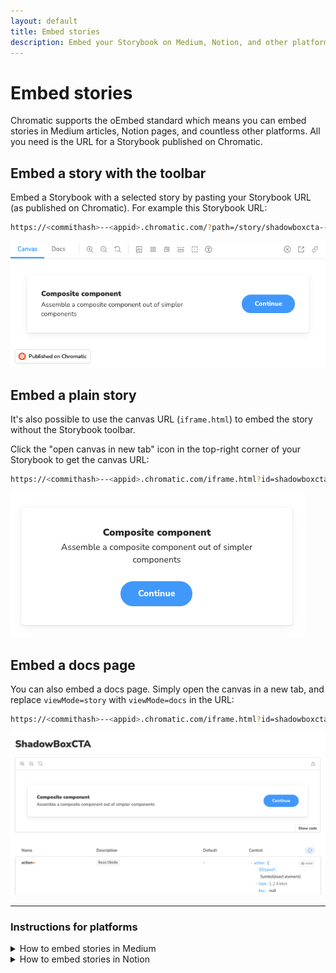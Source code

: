 ```yaml
---
layout: default
title: Embed stories
description: Embed your Storybook on Medium, Notion, and other platforms
---
```


# Embed stories

Chromatic supports the oEmbed standard which means you can embed stories in Medium articles, Notion pages, and countless other platforms. All you need is the URL for a Storybook published on Chromatic.

## Embed a story with the toolbar

Embed a Storybook with a selected story by pasting your Storybook URL (as published on Chromatic). For example this Storybook URL:

```bash
https://<commithash>--<appid>.chromatic.com/?path=/story/shadowboxcta--default
```

![Full Storybook embed on Medium](img/medium-storybook-embed.png)

## Embed a plain story

It's also possible to use the canvas URL (`iframe.html`) to embed the story without the Storybook toolbar.

Click the "open canvas in new tab" icon in the top-right corner of your Storybook to get the canvas URL:

```bash
https://<commithash>--<appid>.chromatic.com/iframe.html?id=shadowboxcta--default&viewMode=story
```

![Plain canvas embed on Medium](img/medium-story-embed.png)

## Embed a docs page

You can also embed a docs page. Simply open the canvas in a new tab, and replace `viewMode=story` with `viewMode=docs` in the URL:

```bash
https://<commithash>--<appid>.chromatic.com/iframe.html?id=shadowboxcta--default&viewMode=docs
```

![Docs page embed on Medium](img/medium-docs-embed.png)

---

### Instructions for platforms

<details>

<summary>How to embed stories in Medium</summary>

Paste the Storybook URL into your Medium article then press Enter. The embed will automatically resize to fit the height of your story.

While editing an artcile, Medium renders all embeds non-interactive. Once you publish, the embed will be interactive. [View live demo on Medium »](https://medium.com/@ghengeveld/embedding-storybook-on-medium-ce8a280c03ad)

</details>

<details>

<summary>How to embed stories in Notion</summary>

In your Notion doc type `/embed`, press Enter, then paste the Storybook URL as the embed link. You can manually resize the embed as needed.

![Notion embed command](img/notion-embed-command.png)

</details>
